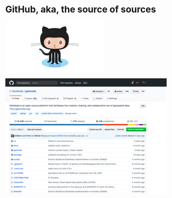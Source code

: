 # GitHub, aka, the source of sources
[![github](css/img/github.png)](http://github.com)

![github-code](css/img/github-code.png)
